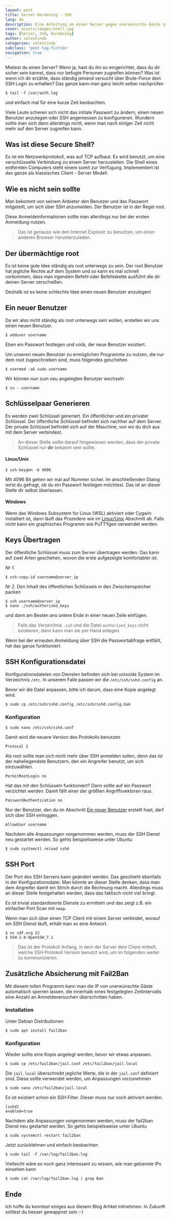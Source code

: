 ```yaml
---
layout: post
title: Server Hardening - SSH
lang: de
description: Eine Anleitung um einen Server gegen unerwünschte Gäste zu schützen
cover: assets/images/shell.jpg
tags: [Server, SSH, Hardening]
author: valentinob
categories: valentinob
subclass: 'post tag-fiction'
navigation: true
---
```

Mietest du einen Server? Wenn ja, hast du ihn so eingerichtet, dass du dir sicher sein kannst, dass nur befugte Personen zugreifen können? Was ist wenn ich dir erzähle, dass ständig jemand versucht über Brute-Force dein SSH Login zu erhalten? Das ganze kann man ganz leicht selber nachprüfen
```
$ tail -f /var/auth.log
```
und einfach mal für eine kurze Zeit beobachten.

Viele Leute scheren sich nicht das initiale Passwort zu ändern, einen neuen Benutzer anzulegen oder SSH angemessen zu konfigurieren. Wundern sollte man sich dann allerdings nicht, wenn man nach einiger Zeit nicht mehr auf den Server zugreifen kann.

## Was ist diese Secure Shell?
Es ist ein Netzwerkprotokoll, was auf TCP aufbaut. Es wird benutzt, um eine verschlüsselte Verbindung zu einem Server herzustellen. Die Shell eines entfernten Computers steht einem somit zur Verfügung. Implementiert ist das ganze als klassisches Client - Server Modell.

##  Wie es nicht sein sollte
Man bekommt von seinem Anbieter den Benutzer und das Passwort mitgeteilt, um sich über SSH anzumelden. Der Benutzer ist in der Regel root.  

Diese Anmeldeinformationen sollte man allerdings nur bei der ersten Anmeldung nutzen. 

>Das ist genauso wie den Internet Explorer zu benutzen, um einen anderen Browser herunterzuladen.

## Der übermächtige root
Es ist keine gute Idee ständig als root unterwegs zu sein. Der root Benutzer hat jegliche Rechte auf dem System und so kann es mal schnell vorkommen, dass man irgendein Befehl oder Befehlskette ausführt die dir deinen Server zerschießen. 

Deshalb ist es keine schlechte Idee einen neuen Benutzer anzulegen!

## Ein neuer Benutzer
Da wir also nicht ständig als root unterwegs sein wollen, erstellen wir uns einen neuen Benutzer.

```
$ adduser username
 ``` 


Eben ein Passwort festlegen und voilà, der neue Benutzer existiert.

Um unseren neuen Benutzer zu ermöglichen Programme zu nutzen, die nur dem root zugeschrieben sind, muss folgendes geschehen
```
$ usermod -aG sudo username
```

Wir können nun zum neu angelegten Benutzer wechseln
```
$ su - username
```

## Schlüsselpaar Generieren

Es werden zwei Schlüssel generiert. Ein öffentlicher und ein privater Schlüssel. Der öffentliche Schlüssel befindet sich nachher auf dem Server. Der private Schlüssel befindet sich auf der Maschine, von wo du dich aus mit dem Server verbindest. 
>An dieser Stelle sollte darauf hingewiesen werden, dass der private Schlüssel nur **dir** bekannt sein sollte.

#### Linux/Unix
```
$ ssh-keygen -b 4096
```

Mit 4096 Bit gehen wir mal auf Nummer sicher.  Im anschließenden Dialog wirst du gefragt, ob du ein Passwort festlegen möchtest. Das ist an dieser Stelle dir selbst überlassen.

#### Windows
Wenn das Windows Subsystem for Linux (WSL) aktiviert oder Cygwin installiert ist, dann läuft das Prozedere wie im [Linux/Unix](#linuxunix) Abschnitt ab. Falls nicht kann ein graphisches Programm wie PuTTYgen verwendet werden.

## Keys Übertragen
Der öffentliche Schlüssel muss zum Server übertragen werden. Das kann auf zwei Arten geschehen, wovon die erste aufgezeigte komfortabler ist.

_Nr 1._
```
$ ssh-copy-id username@server_ip
```

_Nr 2._
Den Inhalt des öffentlichen Schlüssels in den Zwischenspeicher packen
```
$ ssh username@server_ip
$ nano ./ssh/authorized_keys
```
und dann am Besten ans untere Ende in einer neuen Zeile einfügen.

>Falls das Verzeichnis ``.ssh`` und die Datei ``authorized_keys`` nicht existieren, dann kann man sie per Hand anlegen.

Wenn bei der erneuten Anmeldung über SSH die Passwortabfrage entfällt, hat das ganze funktioniert.

## SSH Konfigurationsdatei
Konfigurationsdateien von Diensten befinden sich bei unixoide System im Verzeichnis ``/etc``. In unserem Falle passen wir die ``/etc/ssh/sshd.config`` an.

Bevor wir die Datei anpassen, bitte ich darum, dass eine Kopie angelegt wird.
```
$ sudo cp /etc/ssh/sshd.config /etc/ssh/sshd.config.bak
```

### Konfiguration
```
$ sudo nano /etc/ssh/sshd.conf 
```

Damit wird die neuere Version des Protokolls benutzen
```
Protocol 2
```

Als root sollte man sich nicht mehr über SSH anmelden sollen, denn das ist der naheliegendste Benutzern, den ein Angreifer benutzt, um sich einzuwählen.
```
PermitRootLogin no
```

Hat das mit den Schlüsseln funktioniert? Dann sollte auf ein Passwort verzichtet werden. Damit fällt einer der größten Angriffsvektoren raus.
```
PasswordAuthentication no 
```

Nur der Benutzer, den du im Abschnitt [Ein neuer Benutzer](#ein-neuer-benutzer) erstellt hast, darf sich über SSH einloggen.
```
AllowUser username
```

Nachdem alle Anpassungen vorgenommen werden, muss der SSH Dienst neu gestartet werden. So gehts beispielsweise unter Ubuntu
```
$ sudo systemctl reload sshd
```

## SSH Port
Der Port des SSH Servers kann geändert werden. Das geschieht ebenfalls in der Konfigurationsdatei. Man könnte an dieser Stelle denken, dass man dem Angreifer damit ein Strich durch die Rechnung macht. Allerdings muss an dieser Stelle festgehalten werden, dass das faktisch nicht viel bringt. 

Es ist trivial standardisierte Dienste  zu ermitteln und das zeigt z.B. ein einfacher Port Scan mit ``nmap``.

Wenn man sich über einen TCP Client mit einem Server verbindet, worauf ein SSH Dienst läuft, erhält man so eine Antwort.
```
$ nc sdf.org 22
$ SSH-2.0-OpenSSH_7.1
```
> Das ist der Protokoll Anfang, in dem der Server dem Client mitteilt, welche SSH Protokoll Version  benutzt wird, um im folgenden weiter zu kommunizieren.

## Zusätzliche Absicherung mit Fail2Ban
Mit diesem tollen Programm kann man die IP von unerwünschte Gäste automatisch sperren lassen, die innerhalb eines festgelegten Zeitintervalls eine Anzahl an Anmeldeversuchen überschritten haben. 

### Installation
Unter Debian Distributionen
```
$ sudo apt install fail2ban
```

### Konfiguration
Wieder sollte eine Kopie angelegt werden, bevor wir etwas anpassen.
```
$ sudo cp /etc/fail2ban/jail.conf /etc/fail2ban/jail.local
```

Die ``jail.local`` überschreibt jegliche Werte, die in der ``jail.conf`` definiert sind. Diese sollte verwendet werden, um Anpassungen vorzunehmen
```
$ sudo nano /etc/fail2ban/jail.local
```

Es ist existiert schon ein SSH Filter. Dieser muss nur noch aktiviert werden.
```
[sshd]
enabled=true
```

Nachdem alle Anpassungen vorgenommen werden, muss der fail2ban Dienst neu gestartet werden. So gehts beispielsweise unter Ubuntu
```
$ sudo systemctl restart fail2ban
```
Jetzt zurücklehnen und einfach beobachten
```
$ sudo tail -f /var/log/fail2ban.log
```

Vielleicht wäre es noch ganz interessant zu wissen, wie man gebannte IPs einsehen kann
```
$ sudo cat /var/log/fail2ban.log | grep Ban
```

## Ende
Ich hoffe du konntest einiges aus diesem Blog Artikel mitnehmen. In Zukunft solltest du besser gewappnet sein :-) 